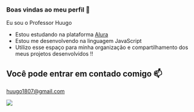 ### Boas vindas ao meu perfil 💙

Eu sou o Professor Huugo 

- Estou estudando na plataforma [Alura]( https://cursos.alura.com.br )
- Estou me desenvolvendo na linguagem JavaScript
- Utilizo esse espaço para minha organização e compartilhamento dos meus projetos desenvolvidos !!




## Você pode entrar em contado comigo 📫

huugo1807@gmail.com



![]( https://github.com/ProfHuugo/ProfHuugo/assets/168227984/ad6709db-c921-4daa-8f3e-2a74014c5e5a )
